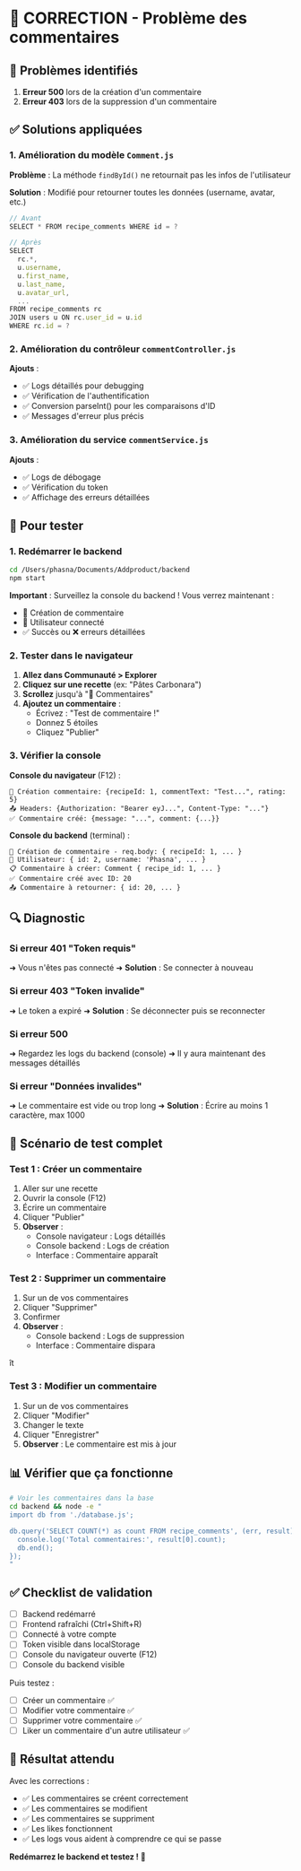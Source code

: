 # 🔧 CORRECTION - Problème des commentaires

## 🐛 Problèmes identifiés

1. **Erreur 500** lors de la création d'un commentaire
2. **Erreur 403** lors de la suppression d'un commentaire

## ✅ Solutions appliquées

### 1. Amélioration du modèle `Comment.js`

**Problème** : La méthode `findById()` ne retournait pas les infos de l'utilisateur

**Solution** : Modifié pour retourner toutes les données (username, avatar, etc.)

```javascript
// Avant
SELECT * FROM recipe_comments WHERE id = ?

// Après
SELECT
  rc.*,
  u.username,
  u.first_name,
  u.last_name,
  u.avatar_url,
  ...
FROM recipe_comments rc
JOIN users u ON rc.user_id = u.id
WHERE rc.id = ?
```

### 2. Amélioration du contrôleur `commentController.js`

**Ajouts** :

- ✅ Logs détaillés pour debugging
- ✅ Vérification de l'authentification
- ✅ Conversion parseInt() pour les comparaisons d'ID
- ✅ Messages d'erreur plus précis

### 3. Amélioration du service `commentService.js`

**Ajouts** :

- ✅ Logs de débogage
- ✅ Vérification du token
- ✅ Affichage des erreurs détaillées

## 🧪 Pour tester

### 1. Redémarrer le backend

```bash
cd /Users/phasna/Documents/Addproduct/backend
npm start
```

**Important** : Surveillez la console du backend ! Vous verrez maintenant :

- 📝 Création de commentaire
- 👤 Utilisateur connecté
- ✅ Succès ou ❌ erreurs détaillées

### 2. Tester dans le navigateur

1. **Allez dans Communauté > Explorer**
2. **Cliquez sur une recette** (ex: "Pâtes Carbonara")
3. **Scrollez** jusqu'à "💬 Commentaires"
4. **Ajoutez un commentaire** :
   - Écrivez : "Test de commentaire !"
   - Donnez 5 étoiles
   - Cliquez "Publier"

### 3. Vérifier la console

**Console du navigateur** (F12) :

```
📝 Création commentaire: {recipeId: 1, commentText: "Test...", rating: 5}
📤 Headers: {Authorization: "Bearer eyJ...", Content-Type: "..."}
✅ Commentaire créé: {message: "...", comment: {...}}
```

**Console du backend** (terminal) :

```
📝 Création de commentaire - req.body: { recipeId: 1, ... }
👤 Utilisateur: { id: 2, username: 'Phasna', ... }
📋 Commentaire à créer: Comment { recipe_id: 1, ... }
✅ Commentaire créé avec ID: 20
📤 Commentaire à retourner: { id: 20, ... }
```

## 🔍 Diagnostic

### Si erreur 401 "Token requis"

➜ Vous n'êtes pas connecté
➜ **Solution** : Se connecter à nouveau

### Si erreur 403 "Token invalide"

➜ Le token a expiré
➜ **Solution** : Se déconnecter puis se reconnecter

### Si erreur 500

➜ Regardez les logs du backend (console)
➜ Il y aura maintenant des messages détaillés

### Si erreur "Données invalides"

➜ Le commentaire est vide ou trop long
➜ **Solution** : Écrire au moins 1 caractère, max 1000

## 🎯 Scénario de test complet

### Test 1 : Créer un commentaire

1. Aller sur une recette
2. Ouvrir la console (F12)
3. Écrire un commentaire
4. Cliquer "Publier"
5. **Observer** :
   - Console navigateur : Logs détaillés
   - Console backend : Logs de création
   - Interface : Commentaire apparaît

### Test 2 : Supprimer un commentaire

1. Sur un de vos commentaires
2. Cliquer "Supprimer"
3. Confirmer
4. **Observer** :
   - Console backend : Logs de suppression
   - Interface : Commentaire dispara

ît

### Test 3 : Modifier un commentaire

1. Sur un de vos commentaires
2. Cliquer "Modifier"
3. Changer le texte
4. Cliquer "Enregistrer"
5. **Observer** : Le commentaire est mis à jour

## 📊 Vérifier que ça fonctionne

```bash
# Voir les commentaires dans la base
cd backend && node -e "
import db from './database.js';

db.query('SELECT COUNT(*) as count FROM recipe_comments', (err, result) => {
  console.log('Total commentaires:', result[0].count);
  db.end();
});
"
```

## ✅ Checklist de validation

- [ ] Backend redémarré
- [ ] Frontend rafraîchi (Ctrl+Shift+R)
- [ ] Connecté à votre compte
- [ ] Token visible dans localStorage
- [ ] Console du navigateur ouverte (F12)
- [ ] Console du backend visible

Puis testez :

- [ ] Créer un commentaire ✅
- [ ] Modifier votre commentaire ✅
- [ ] Supprimer votre commentaire ✅
- [ ] Liker un commentaire d'un autre utilisateur ✅

## 🎉 Résultat attendu

Avec les corrections :

- ✅ Les commentaires se créent correctement
- ✅ Les commentaires se modifient
- ✅ Les commentaires se suppriment
- ✅ Les likes fonctionnent
- ✅ Les logs vous aident à comprendre ce qui se passe

**Redémarrez le backend et testez ! 🚀**
